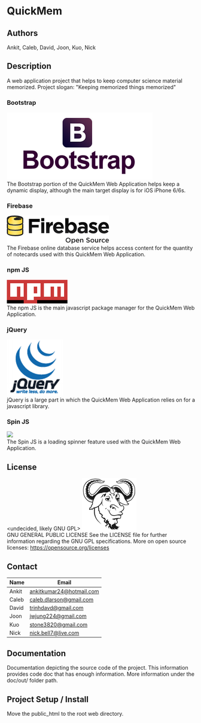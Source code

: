 # QuickMem

## Authors
Ankit, Caleb, David, Joon, Kuo, Nick

## Description
A web application project that helps to keep computer science material memorized. Project slogan: "Keeping memorized things memorized"

### Bootstrap
<img src="https://github.com/NRWB/QuickMem/raw/master/public_html/img/proj/logo_Bootstrap.png">
<br>
The Bootstrap portion of the QuickMem Web Application helps keep a dynamic display, although the main target display is for iOS iPhone 6/6s.

### Firebase
<img src="https://github.com/NRWB/QuickMem/raw/master/public_html/img/proj/logo_Firebase.png">
<br>
The Firebase online database service helps access content for the quantity of notecards used with this QuickMem Web Application.

### npm JS
<img src="https://github.com/NRWB/QuickMem/raw/master/public_html/img/proj/logo_npm.png">
<br>
The npm JS is the main javascript package manager for the QuickMem Web Application.

### jQuery
<img src="https://github.com/NRWB/QuickMem/raw/master/public_html/img/proj/logo_jQuery.png">
<br>
jQuery is a large part in which the QuickMem Web Application relies on for a javascript library.

### Spin JS
<img src="https://github.com/NRWB/QuickMem/raw/master/public_html/img/proj/logo_spin.jpeg">
<br>
The Spin JS is a loading spinner feature used with the QuickMem Web Application.

## License
<undecided, likely GNU GPL>
<img src="https://github.com/NRWB/QuickMem/raw/master/public_html/img/proj/logo_GNU_GPL.png">
<br>
GNU GENERAL PUBLIC LICENSE
See the LICENSE file for further information regarding the GNU GPL specifications.
More on open source licenses: https://opensource.org/licenses

## Contact
Name | Email
--- | ---
Ankit | ankitkumar24@hotmail.com
Caleb | caleb.dlarson@gmail.com
David | trinhdavd@gmail.com
Joon | jwjung224@gmail.com
Kuo | stone3820@gmail.com
Nick | nick.bell7@live.com

## Documentation
Documentation depicting the source code of the project. This information provides code doc that has enough information. More information under the doc/out/ folder path.

## Project Setup / Install
Move the public_html to the root web directory.
